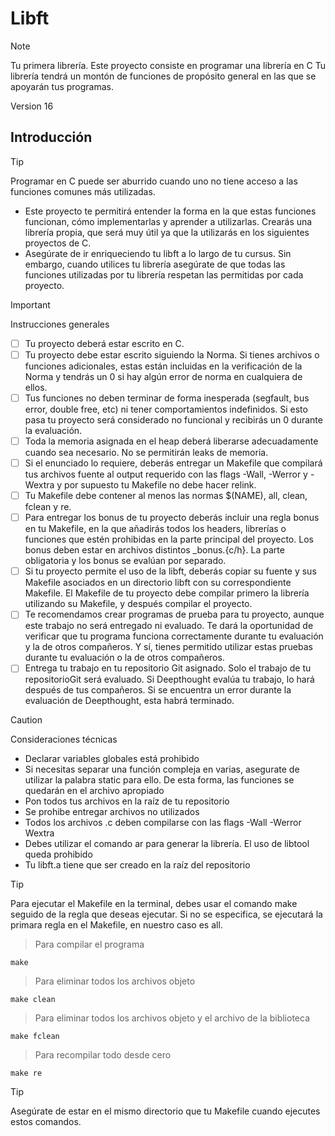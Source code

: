 # Libft

> [!NOTE]
> Tu primera librería. Este proyecto consiste en programar una librería en C
> Tu librería tendrá un montón de funciones de propósito general en las que se apoyarán
> tus programas.

Version 16

## Introducción

> [!TIP]
> Programar en C puede ser aburrido cuando uno no tiene acceso a las funciones comunes
> más utilizadas. 
- Este proyecto te permitirá entender la forma en la que estas funciones funcionan, cómo implementarlas y aprender a utilizarlas. Crearás una librería propia, que será muy útil ya que la utilizarás en los siguientes proyectos de C.
-  Asegúrate de ir enriqueciendo tu libft a lo largo de tu cursus. Sin embargo, cuando utilices tu librería asegúrate de que todas las funciones utilizadas por tu librería respetan las permitidas por cada proyecto.

> [!IMPORTANT]
> Instrucciones generales
- [ ] Tu proyecto deberá estar escrito en C.
- [ ] Tu proyecto debe estar escrito siguiendo la Norma. Si tienes archivos o funciones adicionales, estas están incluidas en la verificación de la Norma y tendrás un 0 si hay algún error de norma en cualquiera de ellos.
- [ ] Tus funciones no deben terminar de forma inesperada (segfault, bus error, double free, etc) ni tener comportamientos indefinidos. Si esto pasa tu proyecto será considerado no funcional y recibirás un 0 durante la evaluación.
- [ ] Toda la memoria asignada en el heap deberá liberarse adecuadamente cuando sea necesario. No se permitirán leaks de memoria.
- [ ] Si el enunciado lo requiere, deberás entregar un Makefile que compilará tus archivos fuente al output requerido con las flags -Wall, -Werror y -Wextra y por supuesto tu Makefile no debe hacer relink.
- [ ] Tu Makefile debe contener al menos las normas $(NAME), all, clean, fclean y re.
- [ ] Para entregar los bonus de tu proyecto deberás incluir una regla bonus en tu Makefile, en la que añadirás todos los headers, librerías o funciones que estén prohibidas en la parte principal del proyecto. Los bonus deben estar en archivos distintos _bonus.{c/h}. La parte obligatoria y los bonus se evalúan por separado.
- [ ] Si tu proyecto permite el uso de la libft, deberás copiar su fuente y sus Makefile asociados en un directorio libft con su correspondiente Makefile. El Makefile de tu proyecto debe compilar primero la librería utilizando su Makefile, y después compilar el proyecto.
- [ ] Te recomendamos crear programas de prueba para tu proyecto, aunque este trabajo no será entregado ni evaluado. Te dará la oportunidad de verificar que tu programa funciona correctamente durante tu evaluación y la de otros compañeros. Y sí, tienes permitido utilizar estas pruebas durante tu evaluación o la de otros compañeros.
- [ ] Entrega tu trabajo en tu repositorio Git asignado. Solo el trabajo de tu repositorioGit será evaluado. Si Deepthought evalúa tu trabajo, lo hará después de tus compañeros. Si se encuentra un error durante la evaluación de Deepthought, esta habrá terminado.

> [!CAUTION]
> Consideraciones técnicas
- Declarar variables globales está prohibido
- Si necesitas separar una función compleja en varias, asegurate de utilizar la palabra static para ello. De esta forma, las funciones se quedarán en el archivo apropiado
- Pon todos tus archivos en la raíz de tu repositorio
- Se prohibe entregar archivos no utilizados
- Todos los archivos .c deben compilarse con las flags -Wall -Werror Wextra
- Debes utilizar el comando ar para generar la librería. El uso de libtool queda prohibido
- Tu libft.a tiene que ser creado en la raíz del repositorio

> [!TIP]
> Para ejecutar el Makefile en la terminal, debes usar el comando make seguido de la regla que deseas ejecutar. Si no se especifica, se ejecutará la primara regla en el Makefile, en nuestro caso es all.

> Para compilar el programa 
```
make
```

> Para eliminar todos los archivos objeto
```
make clean
```

> Para eliminar todos los archivos objeto y el archivo de la biblioteca
```
make fclean
```

> Para recompilar todo desde cero
```
make re
```

> [!TIP]
> Asegúrate de estar en el mismo directorio que tu Makefile cuando ejecutes estos comandos.
